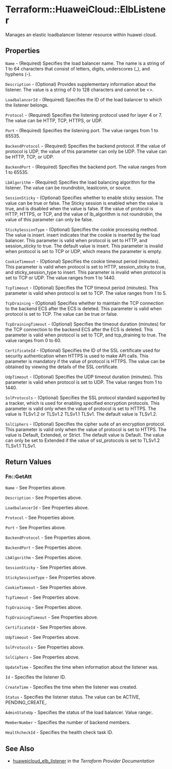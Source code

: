 # Terraform::HuaweiCloud::ElbListener

Manages an elastic loadbalancer listener resource within huawei cloud.

## Properties

`Name` - (Required) Specifies the load balancer name. The name is a string
of 1 to 64 characters that consist of letters, digits, underscores (_), and
hyphens (-).

`Description` - (Optional) Provides supplementary information about the listener.
The value is a string of 0 to 128 characters and cannot be <>.

`LoadbalancerId` - (Required) Specifies the ID of the load balancer to which
the listener belongs.

`Protocol` - (Required) Specifies the listening protocol used for layer 4
or 7. The value can be HTTP, TCP, HTTPS, or UDP.

`Port` - (Required) Specifies the listening port. The value ranges from 1
to 65535.

`BackendProtocol` - (Required) Specifies the backend protocol. If the value
of protocol is UDP, the value of this parameter can only be UDP. The value can
be HTTP, TCP, or UDP.

`BackendPort` - (Required) Specifies the backend port. The value ranges from
1 to 65535.

`LbAlgorithm` - (Required) Specifies the load balancing algorithm for the
listener. The value can be roundrobin, leastconn, or source.

`SessionSticky` - (Optional) Specifies whether to enable sticky session.
The value can be true or false. The Sticky session is enabled when the value
is true, and is disabled when the value is false. If the value of protocol is
HTTP, HTTPS, or TCP, and the value of lb_algorithm is not roundrobin, the value
of this parameter can only be false.

`StickySessionType` - (Optional) Specifies the cookie processing method.
The value is insert. insert indicates that the cookie is inserted by the load
balancer. This parameter is valid when protocol is set to HTTP, and session_sticky
to true. The default value is insert. This parameter is invalid when protocol
is set to TCP or UDP, which means the parameter is empty.

`CookieTimeout` - (Optional) Specifies the cookie timeout period (minutes).
This parameter is valid when protocol is set to HTTP, session_sticky to true,
and sticky_session_type to insert. This parameter is invalid when protocol is
set to TCP or UDP. The value ranges from 1 to 1440.

`TcpTimeout` - (Optional) Specifies the TCP timeout period (minutes). This
parameter is valid when protocol is set to TCP. The value ranges from 1 to 5.

`TcpDraining` - (Optional) Specifies whether to maintain the TCP connection
to the backend ECS after the ECS is deleted. This parameter is valid when protocol
is set to TCP. The value can be true or false.

`TcpDrainingTimeout` - (Optional) Specifies the timeout duration (minutes)
for the TCP connection to the backend ECS after the ECS is deleted. This parameter
is valid when protocol is set to TCP, and tcp_draining to true. The value ranges
from 0 to 60.

`CertificateId` - (Optional) Specifies the ID of the SSL certificate used
for security authentication when HTTPS is used to make API calls. This parameter
is mandatory if the value of protocol is HTTPS. The value can be obtained by
viewing the details of the SSL certificate.

`UdpTimeout` - (Optional) Specifies the UDP timeout duration (minutes). This
parameter is valid when protocol is set to UDP. The value ranges from 1 to 1440.

`SslProtocols` - (Optional) Specifies the SSL protocol standard supported
by a tracker, which is used for enabling specified encryption protocols. This
parameter is valid only when the value of protocol is set to HTTPS. The value
is TLSv1.2 or TLSv1.2 TLSv1.1 TLSv1. The default value is TLSv1.2.

`SslCiphers` - (Optional) Specifies the cipher suite of an encryption protocol.
This parameter is valid only when the value of protocol is set to HTTPS. The
value is Default, Extended, or Strict. The default value is Default. The value
can only be set to Extended if the value of ssl_protocols is set to TLSv1.2
TLSv1.1 TLSv1.


## Return Values

### Fn::GetAtt

`Name` - See Properties above.

`Description` - See Properties above.

`LoadbalancerId` - See Properties above.

`Protocol` - See Properties above.

`Port` - See Properties above.

`BackendProtocol` - See Properties above.

`BackendPort` - See Properties above.

`LbAlgorithm` - See Properties above.

`SessionSticky` - See Properties above.

`StickySessionType` - See Properties above.

`CookieTimeout` - See Properties above.

`TcpTimeout` - See Properties above.

`TcpDraining` - See Properties above.

`TcpDrainingTimeout` - See Properties above.

`CertificateId` - See Properties above.

`UdpTimeout` - See Properties above.

`SslProtocols` - See Properties above.

`SslCiphers` - See Properties above.

`UpdateTime` - Specifies the time when information about the listener was.

`Id` - Specifies the listener ID.

`CreateTime` - Specifies the time when the listener was created.

`Status` - Specifies the listener status. The value can be ACTIVE, PENDING_CREATE,.

`AdminStateUp` - Specifies the status of the load balancer. Value range:.

`MemberNumber` - Specifies the number of backend members.

`HealthcheckId` - Specifies the health check task ID.

## See Also

* [huaweicloud_elb_listener](https://www.terraform.io/docs/providers/huaweicloud/r/elb_listener.html) in the _Terraform Provider Documentation_